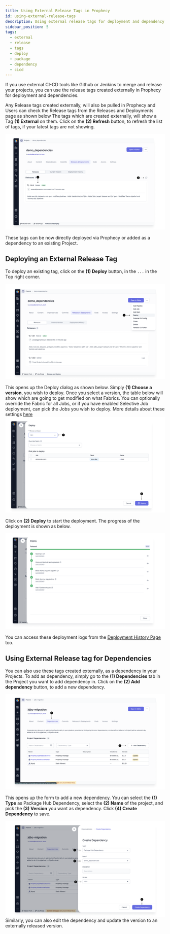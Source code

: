 ```yaml
---
title: Using External Release Tags in Prophecy
id: using-external-release-tags
description: Using external release tags for deployment and dependency in Prophecy
sidebar_position: 5
tags:
  - external
  - release
  - tags
  - deploy
  - package
  - dependency
  - cicd
---
```


If you use external CI-CD tools like Github or Jenkins to merge and release your projects, you can use the release tags created externally in Prophecy for deployment and dependencies.

Any Release tags created externally, will also be pulled in Prophecy and Users can check the Release tags from the Releases and Deployments page as shown below
The tags which are created externally, will show a Tag **(1) External** on them. Click on the **(2) Refresh** button, to refresh the list of tags, if your latest tags are not showing.

![External_tags_list](img/External_release_tags_1.png)

These tags can be now directly deployed via Prophecy or added as a dependency to an existing Project.

## Deploying an External Release Tag

To deploy an existing tag, click on the **(1) Deploy** button, in the `...` in the Top right corner.

![Deploy_button](img/External_release_tags_deploy.png)

This opens up the Deploy dialog as shown below. Simply **(1) Choose a version**, you wish to deploy. Once you select a version, the table below will show which are going to get modified on what Fabrics.
You can optionally override the Fabric for all Jobs, or if you have enabled Selective Job deployment, can pick the Jobs you wish to deploy. More details about these settings [here](./deployment.md#deploy)
![Deploy_start](img/External_release_tags_deploy_start.png)

Click on **(2) Deploy** to start the deployment. The progress of the deployment is shown as below.

![Deploy_finished](img/External_release_tags_deploy_Complete.png)

You can access these deployment logs from the [Deployment History Page](./deployment.md#deployment-history) too.

## Using External Release tag for Dependencies

You can also use these tags created externally, as a dependency in your Projects. To add as dependency, simply go to the **(1) Dependencies** tab in the Project you want to add dependency in.
Click on the **(2) Add dependency** button, to add a new dependency.

![Add_dependency](img/External_release_tags_dependency.png)

This opens up the form to add a new dependency. You can select the **(1) Type** as Package Hub Dependency, select the **(2) Name** of the project, and pick the **(3) Version** you want as dependency.
Click **(4) Create Dependency** to save.

![Add_dependency_2](img/External_release_tags_dependency_1.png)
Similarly, you can also edit the dependency and update the version to an externally released version.
